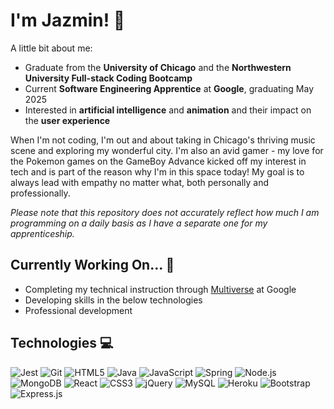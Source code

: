 # I'm Jazmin! 👋

A little bit about me:
- Graduate from the **University of Chicago** and the **Northwestern University Full-stack Coding Bootcamp**
- Current **Software Engineering Apprentice** at **Google**, graduating May 2025
- Interested in **artificial intelligence** and **animation** and their impact on the **user experience**


When I'm not coding, I'm out and about taking in Chicago's thriving music scene and exploring my wonderful city. I'm also an avid gamer - my love for the Pokemon games on the GameBoy Advance kicked off my interest in tech and is part of the reason why I'm in this space today! My goal is to always lead with empathy no matter what, both personally and professionally.

*Please note that this repository does not accurately reflect how much I am programming on a daily basis as I have a separate one for my apprenticeship.*

## Currently Working On... 🚀

- Completing my technical instruction through [Multiverse]([https://www.codio.com/](https://www.multiverse.io/en-US)) at Google
- Developing skills in the below technologies
- Professional development

## Technologies 💻
![Jest](https://img.shields.io/badge/Jest-C21325.svg?style=for-the-badge&logo=Jest&logoColor=white) 
![Git](https://img.shields.io/badge/Git-F05032.svg?style=for-the-badge&logo=Git&logoColor=white) 
![HTML5](https://img.shields.io/badge/HTML5-E34F26.svg?style=for-the-badge&logo=HTML5&logoColor=white)
![Java](https://img.shields.io/badge/java-%23ED8B00.svg?style=for-the-badge&logo=openjdk&logoColor=white)
![JavaScript](https://img.shields.io/badge/JavaScript-F7DF1E?style=for-the-badge&logo=javascript&logoColor=black)
![Spring](https://img.shields.io/badge/spring-%236DB33F.svg?style=for-the-badge&logo=spring&logoColor=white)
![Node.js](https://img.shields.io/badge/Node.js-339933.svg?style=for-the-badge&logo=nodedotjs&logoColor=white)
![MongoDB](https://img.shields.io/badge/MongoDB-47A248.svg?style=for-the-badge&logo=MongoDB&logoColor=white)
![React](https://img.shields.io/badge/React-61DAFB.svg?style=for-the-badge&logo=React&logoColor=black)
![CSS3](https://img.shields.io/badge/CSS3-1572B6.svg?style=for-the-badge&logo=CSS3&logoColor=white)
![jQuery](https://img.shields.io/badge/jQuery-0769AD.svg?style=for-the-badge&logo=jQuery&logoColor=white)
![MySQL](https://img.shields.io/badge/MySQL-4479A1.svg?style=for-the-badge&logo=MySQL&logoColor=white)
![Heroku](https://img.shields.io/badge/Heroku-430098.svg?style=for-the-badge&logo=Heroku&logoColor=white)
![Bootstrap](https://img.shields.io/badge/Bootstrap-7952B3.svg?style=for-the-badge&logo=Bootstrap&logoColor=white) 
![Express.js](https://img.shields.io/badge/Express-000000.svg?style=for-the-badge&logo=Express&logoColor=white)

<!--
**jtweedle1/jtweedle1** is a ✨ _special_ ✨ repository because its `README.md` (this file) appears on your GitHub profile.

Here are some ideas to get you started:

- 🔭 I’m currently working on ...
- 🌱 I’m currently learning ...
- 👯 I’m looking to collaborate on ...
- 🤔 I’m looking for help with ...
- 💬 Ask me about ...
- 📫 How to reach me: ...
- 😄 Pronouns: ...
- ⚡ Fun fact: ...
-->
